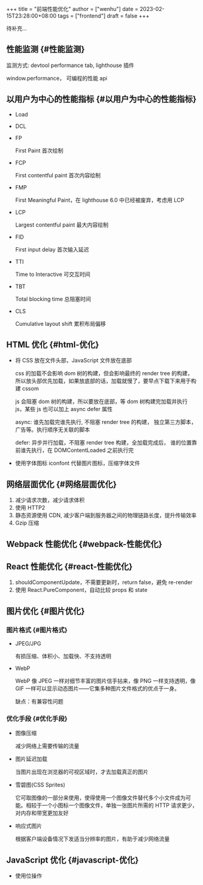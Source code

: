 +++
title = "前端性能优化"
author = ["wenhu"]
date = 2023-02-15T23:28:00+08:00
tags = ["frontend"]
draft = false
+++

待补充...


## 性能监测 {#性能监测}

监测方式: devtool performance tab, lighthouse 插件

window.performance， 可编程的性能 api


## 以用户为中心的性能指标 {#以用户为中心的性能指标}

-   Load
-   DCL
-   FP

    First Paint 首次绘制
-   FCP

    First contentful paint 首次内容绘制

-   FMP

    First Meaningful Paint，在 lighthouse 6.0 中已经被废弃，考虑用 LCP

-   LCP

    Largest contentful paint 最大内容绘制
-   FID

    First input delay 首次输入延迟
-   TTI

    Time to Interactive 可交互时间
-   TBT

    Total blocking time 总阻塞时间
-   CLS

    Cumulative layout shift 累积布局偏移


## HTML 优化 {#html-优化}

-   将 CSS 放在文件头部，JavaScript 文件放在底部

    css 的加载不会影响 dom 树的构建，但会影响最终的 render tree 的构建，所以放头部优先加载，如果放底部的话，加载就慢了，要早点下载下来用于构建 cssom

    js 会阻塞 dom 树的构建，所以要放在底部，等 dom 树构建完加载并执行 js，某些 js 也可以加上 async defer 属性

    async: 谁先加载完谁先执行, 不阻塞 render tree 的构建， 独立第三方脚本，广告等。执行顺序无关联的脚本

    defer: 异步并行加载，不阻塞 render tree 构建，全加载完成后， 谁的位置靠前谁先执行，在 DOMContentLoaded 之前执行完

-   使用字体图标 iconfont 代替图片图标，压缩字体文件


## 网络层面优化 {#网络层面优化}

1.  减少请求次数，减少请求体积
2.  使用 HTTP2
3.  静态资源使用 CDN, 减少客户端到服务器之间的物理链路长度，提升传输效率
4.  Gzip 压缩


## Webpack 性能优化 {#webpack-性能优化}


## React 性能优化 {#react-性能优化}

1.  shouldComponentUpdate，不需要更新时，return false，避免 re-render
2.  使用 React.PureComponent，自动比较 props 和 state


## 图片优化 {#图片优化}


### 图片格式 {#图片格式}

-   JPEG/JPG

    有损压缩、体积小、加载快、不支持透明
-   WebP

    WebP 像 JPEG 一样对细节丰富的图片信手拈来，像 PNG 一样支持透明，像 GIF 一样可以显示动态图片——它集多种图片文件格式的优点于一身。

    缺点：有兼容性问题


### 优化手段 {#优化手段}

-   图像压缩

    减少网络上需要传输的流量
-   图片延迟加载

    当图片出现在浏览器的可视区域时，才去加载真正的图片
-   雪碧图(CSS Sprites)

    它可取图像的一部分来使用，使得使用一个图像文件替代多个小文件成为可能。相较于一个小图标一个图像文件，单独一张图片所需的 HTTP 请求更少，对内存和带宽更加友好
-   响应式图片

    根据客户端设备情况下发适当分辨率的图片，有助于减少网络流量


## JavaScript 优化 {#javascript-优化}

-   使用位操作

